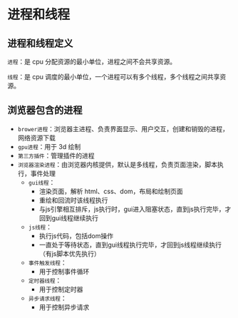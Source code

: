 # 进程和线程

## 进程和线程定义

`进程`：是 cpu 分配资源的最小单位，进程之间不会共享资源。

`线程`：是 cpu 调度的最小单位，一个进程可以有多个线程，多个线程之间共享资源。

## 浏览器包含的进程

- `brower进程`：浏览器主进程、负责界面显示、用户交互，创建和销毁的进程，网络资源下载
- `gpu进程`：用于 3d 绘制
- `第三方插件`：管理插件的进程
- `浏览器渲染进程`：由浏览器内核提供，默认是多线程，负责页面渲染，脚本执行，事件处理
    - `gui线程`：
        - 渲染页面，解析 html、css、dom，布局和绘制页面
        - 重绘和回流时该线程执行
        - 与js引擎相互排斥，js执行时，gui进入阻塞状态，直到js执行完毕，才回到gui线程继续执行
    - `js线程`：
        - 执行js代码，包括dom操作
        - 一直处于等待状态，直到gui线程执行完毕，才回到js线程继续执行（有js脚本优先执行）
    - `事件触发线程`：
        - 用于控制事件循环
    - `定时器线程`：
        - 用于控制定时器
    - `异步请求线程`：
        - 用于控制异步请求
